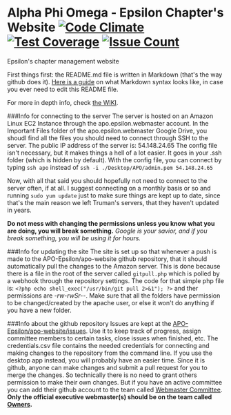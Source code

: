 Alpha Phi Omega - Epsilon Chapter's Website
[![Code Climate](https://codeclimate.com/github/APO-Epsilon/apo-website/badges/gpa.svg)](https://codeclimate.com/github/APO-Epsilon/apo-website) [![Test Coverage](https://codeclimate.com/github/APO-Epsilon/apo-website/badges/coverage.svg)](https://codeclimate.com/github/APO-Epsilon/apo-website/coverage) [![Issue Count](https://codeclimate.com/github/APO-Epsilon/apo-website/badges/issue_count.svg)](https://codeclimate.com/github/APO-Epsilon/apo-website)
===========

Epsilon's chapter management website

First things first: the README.md file is written in Markdown (that's the way github does it).  [Here is a guide](http://daringfireball.net/projects/markdown/basics) on what Markdown syntax looks like, in case you ever need to edit this README file.

For more in depth info, check [the WIKI](https://github.com/APO-Epsilon/apo-website/wiki).

###Info for connecting to the server
The server is hosted on an Amazon Linux EC2 Instance through the apo.epsilon.webmaster account.
In the Important Files folder of the apo.epsilon.webmaster Google Drive, you shoudl find all the files you should need to connect through SSH to the server.
The public IP address of the server is: 54.148.24.65
The config file isn't necessary, but it makes things a hell of a lot easier.  It goes in your .ssh folder (which is hidden by default).
With the config file, you can connect by typing `ssh apo` instead of `ssh -i ./Desktop/APO/admin.pem 54.148.24.65` 

Now, with all that said you should hopefully not need to connect to the server often, if at all.  I suggest connecting on a monthly basis or so and running `sudo yum update` just to make sure things are kept up to date, since that's the main reason we left Truman's servers, that they haven't updated in years.

**Do not mess with changing the permissions unless you know what you are doing, you will break something.**
*Google is your savior, and if you break something, you will be using it for hours.*

###Info for updating the site
The site is set up so that whenever a push is made to the APO-Epsilon/apo-website github repository, that it should automatically pull the changes to the Amazon server.  This is done because there is a file in the root of the server called `gitpull.php` which is polled by a webhook through the repository settings.
The code for that simple php file is: `<?php echo shell_exec("/usr/bin/git pull 2>&1"); ?>` and ther permissions are _-rw-rwSr--_.  Make sure that all the folders have permission to be changed/created by the apache user, or else it won't do anything if you have a new folder.

###Info about the github repository
Issues are kept at the [APO-Epsilon/apo-website/issues](https://github.com/APO-Epsilon/apo-website/issues).  Use it to keep track of progress, assign committee members to certain tasks, close issues when finished, etc. 
The credentials.csv file contains the needed credentials for connecting and making changes to the repository from the command line.  If you use the desktop app instead, you will probably have an easier time.
Since it is github, anyone can make changes and submit a pull request for you to merge the changes.  So technically there is no need to grant others permission to make their own changes.  But if you have an active committee you can add their github account to the team called [Webmaster Committee](https://github.com/orgs/APO-Epsilon/teams/webmaster-committee). 
**Only the official executive webmaster(s) should be on the team called [Owners](https://github.com/orgs/APO-Epsilon/teams/owners).**
